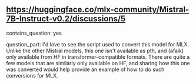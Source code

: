 ## https://huggingface.co/mlx-community/Mistral-7B-Instruct-v0.2/discussions/5

contains_question: yes

question_part: I'd love to see the script used to convert this model for MLX. Unlike the other Mistral models, this one isn't available as pth, and (afaik) only available from HF in transformer-compatible formats. There are quite a few models that are similarly only available on HF, and sharing how this one was converted would help provide an example of how to do such conversions for MLX.